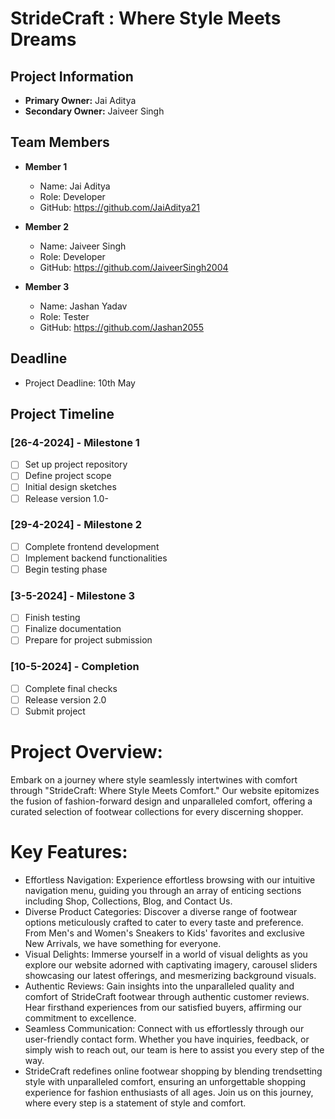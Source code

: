 # StrideCraft : Where Style Meets Dreams

## Project Information
- **Primary Owner:** Jai Aditya
- **Secondary Owner:** Jaiveer Singh

## Team Members
- **Member 1**
  - Name: Jai Aditya
  - Role: Developer
  - GitHub: https://github.com/JaiAditya21

- **Member 2**
  - Name: Jaiveer Singh
  - Role: Developer
  - GitHub: https://github.com/JaiveerSingh2004

- **Member 3**
  - Name: Jashan Yadav
  - Role: Tester
  - GitHub: https://github.com/Jashan2055
 
## Deadline
- Project Deadline: 10th May

## Project Timeline

### [26-4-2024] - Milestone 1

- [ ] Set up project repository
- [ ] Define project scope
- [ ] Initial design sketches
- [ ] Release version 1.0-

### [29-4-2024] - Milestone 2

- [ ] Complete frontend development
- [ ] Implement backend functionalities
- [ ] Begin testing phase

### [3-5-2024] - Milestone 3

- [ ] Finish testing
- [ ] Finalize documentation
- [ ] Prepare for project submission

### [10-5-2024] - Completion

- [ ] Complete final checks
- [ ] Release version 2.0
- [ ] Submit project

# Project Overview:

Embark on a journey where style seamlessly intertwines with comfort through "StrideCraft: Where Style Meets Comfort." Our website epitomizes the fusion of fashion-forward design and unparalleled comfort, offering a curated selection of footwear collections for every discerning shopper.

# Key Features:

- Effortless Navigation: Experience effortless browsing with our intuitive navigation menu, guiding you through an array of enticing sections including Shop, Collections, Blog, and Contact Us.
- Diverse Product Categories: Discover a diverse range of footwear options meticulously crafted to cater to every taste and preference. From Men's and Women's Sneakers to Kids' favorites and exclusive New Arrivals, we have something for everyone.
- Visual Delights: Immerse yourself in a world of visual delights as you explore our website adorned with captivating imagery, carousel sliders showcasing our latest offerings, and mesmerizing background visuals.
- Authentic Reviews: Gain insights into the unparalleled quality and comfort of StrideCraft footwear through authentic customer reviews. Hear firsthand experiences from our satisfied buyers, affirming our commitment to excellence. 
- Seamless Communication: Connect with us effortlessly through our user-friendly contact form. Whether you have inquiries, feedback, or simply wish to reach out, our team is here to assist you every step of the way.
- StrideCraft redefines online footwear shopping by blending trendsetting style with unparalleled comfort, ensuring an unforgettable shopping experience for fashion enthusiasts of all ages. Join us on this journey, where every step is a statement of style and comfort.






